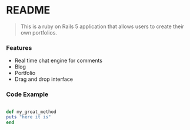 # README

> This is a ruby on Rails 5 application that allows users to create their own portfolios. 

### Features 
 
- Real time chat engine for comments 
- Blog 
- Portfolio
- Drag and drop interface

### Code Example
``` Ruby 

def my_great_method
puts "here it is"
end 
``` 